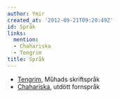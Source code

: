 ```yaml
---
author: Ymir
created_at: '2012-09-21T09:20:49Z'
id: Språk
links:
  mention:
  - Chahariska
  - Tengrim
title: Språk
---
```


-   [Tengrim], Mûhads skriftspråk
-   [Chahariska], utdött fornspråk

  [Tengrim]: Tengrim
  [Chahariska]: Chahariska